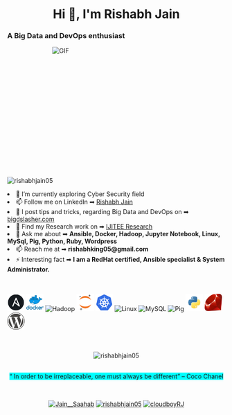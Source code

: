 <h1 align="center">Hi 🤟, I'm Rishabh Jain</h1>
<h3 align="left">A Big Data and DevOps enthusiast</h3>
<img align="right" alt="GIF" src="https://media2.giphy.com/media/IpeYSEZshTefe/giphy.gif" width="400px" height="300px"/>
<p align="left"> <img src="https://komarev.com/ghpvc/?username=rishabhjain05" alt="rishabhjain05" /> </p>

<li align="left"> 🔭 I’m currently exploring Cyber Security field</a></li>

<li align="left"> 📫 Follow me on LinkedIn ➡︎ <a href="https://www.linkedin.com/in/rishabhjain05/">Rishabh Jain</a></li>

<li align="left"> 📝 I post tips and tricks, regarding Big Data and DevOps on ➡︎ <a href="http://bigdslasher.com/">bigdslasher.com</a></li>

<li align="left"> 🔬 Find my Research work on ➡︎ <a href="https://www.ijitee.org/wp-content/uploads/papers/v9i1/A3969119119.pdf">IJITEE Research</a></li>

<li align="left"> 💬 Ask me about ➡︎ <b>Ansible, Docker, Hadoop, Jupyter Notebook, Linux, MySql, Pig, Python, Ruby, Wordpress </b></li>

<li align="left"> 📫 Reach me at ➡︎ <b>rishabhking05@gmail.com</b></li>

<li align="left"> ⚡ Interesting fact ➡︎ <b>I am a RedHat certified, Ansible specialist & System Administrator.</b></li><br/><br/>

<p align="left">
<img src="https://raw.githubusercontent.com/github/explore/80688e429a7d4ef2fca1e82350fe8e3517d3494d/topics/ansible/ansible.png" alt="Ansible" width="40" height="40"/> 
<img src="https://raw.githubusercontent.com/github/explore/80688e429a7d4ef2fca1e82350fe8e3517d3494d/topics/docker/docker.png" alt="Docker" width="40" height="40"/> 
<img src="https://sci2s.ugr.es/sites/default/files/files/TematicWebSites/BigData/hadoop-history.png" alt="Hadoop" width="40" height="40"/>
<img src="https://raw.githubusercontent.com/github/explore/80688e429a7d4ef2fca1e82350fe8e3517d3494d/topics/jupyter-notebook/jupyter-notebook.png " alt="jupyter-notebook" width="40" height="40"/>
<img src="https://raw.githubusercontent.com/github/explore/80688e429a7d4ef2fca1e82350fe8e3517d3494d/topics/kubernetes/kubernetes.png" alt="Kubernetes" width="40" height="40"/>
<img src="https://image.flaticon.com/icons/png/512/518/518713.png" alt="Linux" width="40" height="40"/>
<img src="https://www.freepnglogos.com/uploads/logo-mysql-png/logo-mysql-mysql-logo-png-images-are-download-crazypng-21.png" alt="MySQL" width="40" height="40"/>
<img src="https://getmanta.com/wp-content/uploads/2019/12/pig_logo.svg" alt="Pig" width="40" height="40"/>
<img src="https://raw.githubusercontent.com/github/explore/80688e429a7d4ef2fca1e82350fe8e3517d3494d/topics/python/python.png" alt="Python" width="40" height="40"/>
<img src="https://raw.githubusercontent.com/github/explore/80688e429a7d4ef2fca1e82350fe8e3517d3494d/topics/ruby/ruby.png" alt="Ruby" width="40" height="40"/>
<img src="https://raw.githubusercontent.com/github/explore/80688e429a7d4ef2fca1e82350fe8e3517d3494d/topics/wordpress/wordpress.png" alt="Wordpress" width="40" height="40"/>
</p>

<p align="center">
<br/><br/>
<img src="https://github-readme-stats.vercel.app/api?username=rishabhjain05&theme=blue-green&show_icons=true" alt="rishabhjain05" />
</p>

<p align="center">
<br/>
<span style="background-color: #00FFFF">“ In order to be irreplaceable, one must always be different” – Coco Chanel</span>
</p>

<br/>
<p align="center">
<a href="https://twitter.com/Jain__Saahab" target="blank"><img align="center" src="https://cdn.jsdelivr.net/npm/simple-icons@3.0.1/icons/twitter.svg" alt="Jain__Saahab" height="20" width="20" /></a>
<a href="https://www.linkedin.com/in/rishabhjain05/" target="blank"><img align="center" src="https://cdn.jsdelivr.net/npm/simple-icons@3.0.1/icons/linkedin.svg" alt="rishabhjain05" height="20" width="20" /></a>
<a href="https://www.facebook.com/cloudboyRJ/" target="blank"><img align="center" src="https://cdn.jsdelivr.net/npm/simple-icons@3.0.1/icons/facebook.svg" alt="cloudboyRJ" height="20" width="20" /></a>
</p>
